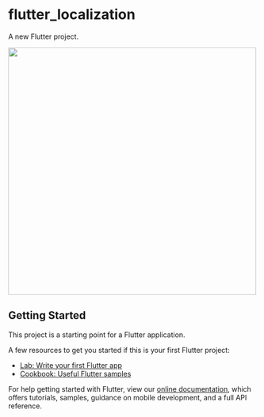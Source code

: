 # flutter_localization

A new Flutter project.


<img src="https://user-images.githubusercontent.com/37434213/137480377-056c050a-4afc-4dce-afb1-45d926930394.jpg" width="500">

## Getting Started

This project is a starting point for a Flutter application.

A few resources to get you started if this is your first Flutter project:

- [Lab: Write your first Flutter app](https://flutter.dev/docs/get-started/codelab)
- [Cookbook: Useful Flutter samples](https://flutter.dev/docs/cookbook)

For help getting started with Flutter, view our
[online documentation](https://flutter.dev/docs), which offers tutorials,
samples, guidance on mobile development, and a full API reference.
